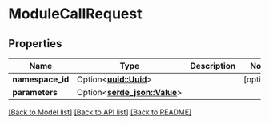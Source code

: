 # ModuleCallRequest

## Properties

Name | Type | Description | Notes
------------ | ------------- | ------------- | -------------
**namespace_id** | Option<[**uuid::Uuid**](uuid::Uuid.md)> |  | [optional]
**parameters** | Option<[**serde_json::Value**](.md)> |  | 

[[Back to Model list]](../README.md#documentation-for-models) [[Back to API list]](../README.md#documentation-for-api-endpoints) [[Back to README]](../README.md)


